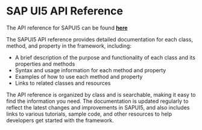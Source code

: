 # SAP UI5 API Reference

The API reference for SAPUI5 can be found [**here**](https://sapui5.hana.ondemand.com/#/api)

The SAPUI5 API reference provides detailed documentation for each class, method, and property in the framework, including:

- A brief description of the purpose and functionality of each class and its properties and methods
- Syntax and usage information for each method and property
- Examples of how to use each method and property
- Links to related classes and resources

The API reference is organized by class and is searchable, making it easy to find the information you need. The documentation is updated regularly to reflect the latest changes and improvements in SAPUI5, and also includes links to various tutorials, sample code, and other resources to help developers get started with the framework.

